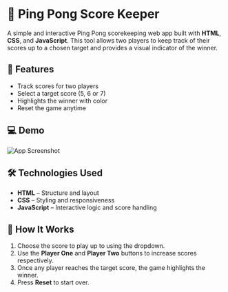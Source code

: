 # 🏓 Ping Pong Score Keeper

A simple and interactive Ping Pong scorekeeping web app built with **HTML**, **CSS**, and **JavaScript**. This tool allows two players to keep track of their scores up to a chosen target and provides a visual indicator of the winner.

## 🚀 Features

- Track scores for two players
- Select a target score (5, 6 or 7)
- Highlights the winner with color
- Reset the game anytime

## 💻 Demo

![App Screenshot](/Score%20Keeper/img/demo.png)

## 🛠️ Technologies Used

- **HTML** – Structure and layout
- **CSS** – Styling and responsiveness
- **JavaScript** – Interactive logic and score handling

## 🧩 How It Works

1. Choose the score to play up to using the dropdown.
2. Use the **Player One** and **Player Two** buttons to increase scores respectively.
3. Once any player reaches the target score, the game highlights the winner.
4. Press **Reset** to start over.
